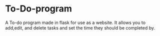 # To-Do-program
A To-do program made in flask for use as a website. It allows you to add,edit, and delete tasks and set the time they should be completed by.
